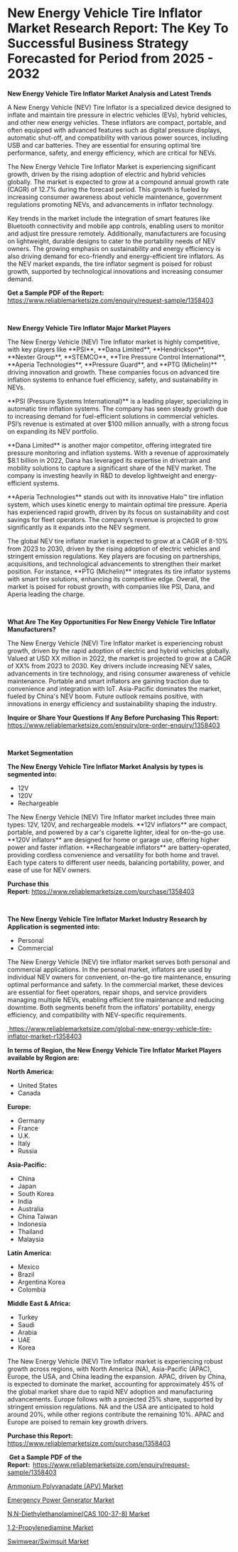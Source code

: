 <p><h1>New Energy Vehicle Tire Inflator Market Research Report: The Key To Successful Business Strategy Forecasted for Period from 2025 - 2032</h1></p><p><strong>New Energy Vehicle Tire Inflator Market Analysis and Latest Trends</strong></p>
<p><p>A New Energy Vehicle (NEV) Tire Inflator is a specialized device designed to inflate and maintain tire pressure in electric vehicles (EVs), hybrid vehicles, and other new energy vehicles. These inflators are compact, portable, and often equipped with advanced features such as digital pressure displays, automatic shut-off, and compatibility with various power sources, including USB and car batteries. They are essential for ensuring optimal tire performance, safety, and energy efficiency, which are critical for NEVs.</p><p>The New Energy Vehicle Tire Inflator Market is experiencing significant growth, driven by the rising adoption of electric and hybrid vehicles globally. The market is expected to grow at a compound annual growth rate (CAGR) of 12.7% during the forecast period. This growth is fueled by increasing consumer awareness about vehicle maintenance, government regulations promoting NEVs, and advancements in inflator technology.</p><p>Key trends in the market include the integration of smart features like Bluetooth connectivity and mobile app controls, enabling users to monitor and adjust tire pressure remotely. Additionally, manufacturers are focusing on lightweight, durable designs to cater to the portability needs of NEV owners. The growing emphasis on sustainability and energy efficiency is also driving demand for eco-friendly and energy-efficient tire inflators. As the NEV market expands, the tire inflator segment is poised for robust growth, supported by technological innovations and increasing consumer demand.</p></p>
<p><strong>Get a Sample PDF of the Report:&nbsp;</strong> <a href="https://www.reliablemarketsize.com/enquiry/request-sample/1358403?utm_campaign=1897&utm_medium=2&utm_source=Github&utm_content=ia&utm_term=23012025&utm_id=new-energy-vehicle-tire-inflator">https://www.reliablemarketsize.com/enquiry/request-sample/1358403</a></p>
<p>&nbsp;</p>
<p><strong>New Energy Vehicle Tire Inflator Major Market Players</strong></p>
<p><p>The New Energy Vehicle (NEV) Tire Inflator market is highly competitive, with key players like **PSI**, **Dana Limited**, **Hendrickson**, **Nexter Group**, **STEMCO**, **Tire Pressure Control International**, **Aperia Technologies**, **Pressure Guard**, and **PTG (Michelin)** driving innovation and growth. These companies focus on advanced tire inflation systems to enhance fuel efficiency, safety, and sustainability in NEVs.</p><p>**PSI (Pressure Systems International)** is a leading player, specializing in automatic tire inflation systems. The company has seen steady growth due to increasing demand for fuel-efficient solutions in commercial vehicles. PSI’s revenue is estimated at over $100 million annually, with a strong focus on expanding its NEV portfolio.</p><p>**Dana Limited** is another major competitor, offering integrated tire pressure monitoring and inflation systems. With a revenue of approximately $8.1 billion in 2022, Dana has leveraged its expertise in drivetrain and mobility solutions to capture a significant share of the NEV market. The company is investing heavily in R&D to develop lightweight and energy-efficient systems.</p><p>**Aperia Technologies** stands out with its innovative Halo™ tire inflation system, which uses kinetic energy to maintain optimal tire pressure. Aperia has experienced rapid growth, driven by its focus on sustainability and cost savings for fleet operators. The company’s revenue is projected to grow significantly as it expands into the NEV segment.</p><p>The global NEV tire inflator market is expected to grow at a CAGR of 8-10% from 2023 to 2030, driven by the rising adoption of electric vehicles and stringent emission regulations. Key players are focusing on partnerships, acquisitions, and technological advancements to strengthen their market position. For instance, **PTG (Michelin)** integrates its tire inflator systems with smart tire solutions, enhancing its competitive edge. Overall, the market is poised for robust growth, with companies like PSI, Dana, and Aperia leading the charge.</p></p>
<p>&nbsp;</p>
<p><strong>What Are The Key Opportunities For New Energy Vehicle Tire Inflator Manufacturers?</strong></p>
<p><p>The New Energy Vehicle (NEV) Tire Inflator market is experiencing robust growth, driven by the rapid adoption of electric and hybrid vehicles globally. Valued at USD XX million in 2022, the market is projected to grow at a CAGR of XX% from 2023 to 2030. Key drivers include increasing NEV sales, advancements in tire technology, and rising consumer awareness of vehicle maintenance. Portable and smart inflators are gaining traction due to convenience and integration with IoT. Asia-Pacific dominates the market, fueled by China's NEV boom. Future outlook remains positive, with innovations in energy efficiency and sustainability shaping the industry.</p></p>
<p><strong>Inquire or Share Your Questions If Any Before Purchasing This Report:</strong> <a href="https://www.reliablemarketsize.com/enquiry/pre-order-enquiry/1358403?utm_campaign=1897&utm_medium=2&utm_source=Github&utm_content=ia&utm_term=23012025&utm_id=new-energy-vehicle-tire-inflator">https://www.reliablemarketsize.com/enquiry/pre-order-enquiry/1358403</a></p>
<p>&nbsp;</p>
<p><strong>Market Segmentation</strong></p>
<p><strong>The New Energy Vehicle Tire Inflator Market Analysis by types is segmented into:</strong></p>
<p><ul><li>12V</li><li>120V</li><li>Rechargeable</li></ul></p>
<p><p>The New Energy Vehicle (NEV) Tire Inflator market includes three main types: 12V, 120V, and rechargeable models. **12V inflators** are compact, portable, and powered by a car's cigarette lighter, ideal for on-the-go use. **120V inflators** are designed for home or garage use, offering higher power and faster inflation. **Rechargeable inflators** are battery-operated, providing cordless convenience and versatility for both home and travel. Each type caters to different user needs, balancing portability, power, and ease of use for NEV owners.</p></p>
<p><strong>Purchase this Report:&nbsp;</strong><a href="https://www.reliablemarketsize.com/purchase/1358403?utm_campaign=1897&utm_medium=2&utm_source=Github&utm_content=ia&utm_term=23012025&utm_id=new-energy-vehicle-tire-inflator">https://www.reliablemarketsize.com/purchase/1358403</a></p>
<p>&nbsp;</p>
<p><strong>The New Energy Vehicle Tire Inflator Market Industry Research by Application is segmented into:</strong></p>
<p><ul><li>Personal</li><li>Commercial</li></ul></p>
<p><p>The New Energy Vehicle (NEV) tire inflator market serves both personal and commercial applications. In the personal market, inflators are used by individual NEV owners for convenient, on-the-go tire maintenance, ensuring optimal performance and safety. In the commercial market, these devices are essential for fleet operators, repair shops, and service providers managing multiple NEVs, enabling efficient tire maintenance and reducing downtime. Both segments benefit from the inflators' portability, energy efficiency, and compatibility with NEV-specific requirements.</p></p>
<p><a href="https://www.reliablemarketsize.com/global-new-energy-vehicle-tire-inflator-market-r1358403?utm_campaign=1897&utm_medium=2&utm_source=Github&utm_content=ia&utm_term=23012025&utm_id=new-energy-vehicle-tire-inflator">&nbsp;https://www.reliablemarketsize.com/global-new-energy-vehicle-tire-inflator-market-r1358403</a></p>
<p><strong>In terms of Region, the New Energy Vehicle Tire Inflator Market Players available by Region are:</strong></p>
<p>
    <p> <strong> North America: </strong>
        <ul>
            <li>United States</li>
            <li>Canada</li>
        </ul>
        </p> 
    <p> <strong> Europe: </strong>
        <ul>
            <li>Germany</li>
            <li>France</li>
            <li>U.K.</li>
            <li>Italy</li>
            <li>Russia</li>
        </ul>
        </p> 
    <p> <strong> Asia-Pacific: </strong>
        <ul>
            <li>China</li>
            <li>Japan</li>
            <li>South Korea</li>
            <li>India</li>
            <li>Australia</li>
            <li>China Taiwan</li>
            <li>Indonesia</li>
            <li>Thailand</li>
            <li>Malaysia</li>
        </ul>
        </p> 
    <p> <strong> Latin America: </strong>
        <ul>
            <li>Mexico</li>
            <li>Brazil</li>
            <li>Argentina Korea</li>
            <li>Colombia</li>
        </ul>
        </p> 
    <p> <strong> Middle East & Africa: </strong>
        <ul>
            <li>Turkey</li>
            <li>Saudi</li>
            <li>Arabia</li>
            <li>UAE</li>
            <li>Korea</li>
        </ul>
    </p>
    </p>
<p><p>The New Energy Vehicle (NEV) Tire Inflator market is experiencing robust growth across regions, with North America (NA), Asia-Pacific (APAC), Europe, the USA, and China leading the expansion. APAC, driven by China, is expected to dominate the market, accounting for approximately 45% of the global market share due to rapid NEV adoption and manufacturing advancements. Europe follows with a projected 25% share, supported by stringent emission regulations. NA and the USA are anticipated to hold around 20%, while other regions contribute the remaining 10%. APAC and Europe are poised to remain key growth drivers.</p></p>
<p><strong>Purchase this Report: </strong><a href="https://www.reliablemarketsize.com/purchase/1358403?utm_campaign=1897&utm_medium=2&utm_source=Github&utm_content=ia&utm_term=23012025&utm_id=new-energy-vehicle-tire-inflator">https://www.reliablemarketsize.com/purchase/1358403</a></p>
<p>&nbsp;<strong>Get a Sample PDF of the Report:&nbsp;&nbsp;</strong><a href="https://www.reliablemarketsize.com/enquiry/request-sample/1358403?utm_campaign=1897&utm_medium=2&utm_source=Github&utm_content=ia&utm_term=23012025&utm_id=new-energy-vehicle-tire-inflator">https://www.reliablemarketsize.com/enquiry/request-sample/1358403</a></p>
<p><strong></strong></p>
<p><p><a href="https://www.linkedin.com/pulse/future-innovation-global-ammonium-polyvanadate-apv-market-jbwbc?utm_campaign=1897&utm_medium=2&utm_source=Github&utm_content=ia&utm_term=23012025&utm_id=new-energy-vehicle-tire-inflator">Ammonium Polyvanadate (APV) Market</a></p><p><a href="https://www.linkedin.com/pulse/emergency-power-generator-market-size-average-cagr-49-revenue-8lcze?utm_campaign=1897&utm_medium=2&utm_source=Github&utm_content=ia&utm_term=23012025&utm_id=new-energy-vehicle-tire-inflator">Emergency Power Generator Market</a></p><p><a href="https://www.linkedin.com/pulse/industry-analysis-technological-advancements-nn-diethylethanolaminecas-qsa1f?utm_campaign=1897&utm_medium=2&utm_source=Github&utm_content=ia&utm_term=23012025&utm_id=new-energy-vehicle-tire-inflator">N,N-Diethylethanolamine(CAS 100-37-8) Market</a></p><p><a href="https://www.linkedin.com/pulse/market-analysis-indicates-12-propylenediamine-size-growing-goarc?utm_campaign=1897&utm_medium=2&utm_source=Github&utm_content=ia&utm_term=23012025&utm_id=new-energy-vehicle-tire-inflator">1,2-Propylenediamine Market</a></p><p><a href="https://www.linkedin.com/pulse/driving-forces-behind-swimwearswimsuit-market-expansion-cjiac?utm_campaign=1897&utm_medium=2&utm_source=Github&utm_content=ia&utm_term=23012025&utm_id=new-energy-vehicle-tire-inflator">Swimwear/Swimsuit Market</a></p></p>